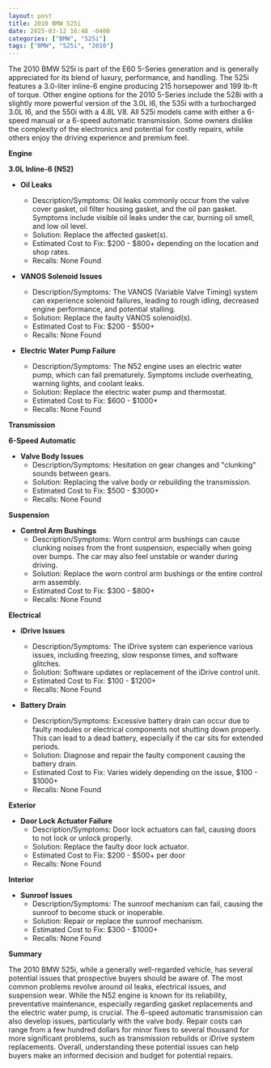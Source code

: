 ```yaml
---
layout: post
title: 2010 BMW 525i
date: 2025-03-12 16:48 -0400
categories: ["BMW", "525i"]
tags: ["BMW", "525i", "2010"]
---
```

The 2010 BMW 525i is part of the E60 5-Series generation and is generally appreciated for its blend of luxury, performance, and handling. The 525i features a 3.0-liter inline-6 engine producing 215 horsepower and 199 lb-ft of torque. Other engine options for the 2010 5-Series include the 528i with a slightly more powerful version of the 3.0L I6, the 535i with a turbocharged 3.0L I6, and the 550i with a 4.8L V8. All 525i models came with either a 6-speed manual or a 6-speed automatic transmission. Some owners dislike the complexity of the electronics and potential for costly repairs, while others enjoy the driving experience and premium feel.

**Engine**

**3.0L Inline-6 (N52)**

*   **Oil Leaks**
    *   Description/Symptoms: Oil leaks commonly occur from the valve cover gasket, oil filter housing gasket, and the oil pan gasket. Symptoms include visible oil leaks under the car, burning oil smell, and low oil level.
    *   Solution: Replace the affected gasket(s).
    *   Estimated Cost to Fix: $200 - $800+ depending on the location and shop rates.
    *   Recalls: None Found

*   **VANOS Solenoid Issues**
    *   Description/Symptoms: The VANOS (Variable Valve Timing) system can experience solenoid failures, leading to rough idling, decreased engine performance, and potential stalling.
    *   Solution: Replace the faulty VANOS solenoid(s).
    *   Estimated Cost to Fix: $200 - $500+
    *   Recalls: None Found

*   **Electric Water Pump Failure**
    *   Description/Symptoms: The N52 engine uses an electric water pump, which can fail prematurely. Symptoms include overheating, warning lights, and coolant leaks.
    *   Solution: Replace the electric water pump and thermostat.
    *   Estimated Cost to Fix: $600 - $1000+
    *   Recalls: None Found

**Transmission**

**6-Speed Automatic**

*   **Valve Body Issues**
    *   Description/Symptoms: Hesitation on gear changes and "clunking" sounds between gears.
    *   Solution: Replacing the valve body or rebuilding the transmission.
    *   Estimated Cost to Fix: $500 - $3000+
    *   Recalls: None Found

**Suspension**

*   **Control Arm Bushings**
    *   Description/Symptoms: Worn control arm bushings can cause clunking noises from the front suspension, especially when going over bumps. The car may also feel unstable or wander during driving.
    *   Solution: Replace the worn control arm bushings or the entire control arm assembly.
    *   Estimated Cost to Fix: $300 - $800+
    *   Recalls: None Found

**Electrical**

*   **iDrive Issues**
    *   Description/Symptoms: The iDrive system can experience various issues, including freezing, slow response times, and software glitches.
    *   Solution: Software updates or replacement of the iDrive control unit.
    *   Estimated Cost to Fix: $100 - $1200+
    *   Recalls: None Found

*   **Battery Drain**
    *   Description/Symptoms: Excessive battery drain can occur due to faulty modules or electrical components not shutting down properly. This can lead to a dead battery, especially if the car sits for extended periods.
    *   Solution: Diagnose and repair the faulty component causing the battery drain.
    *   Estimated Cost to Fix: Varies widely depending on the issue, $100 - $1000+
    *   Recalls: None Found

**Exterior**

*   **Door Lock Actuator Failure**
    *   Description/Symptoms: Door lock actuators can fail, causing doors to not lock or unlock properly.
    *   Solution: Replace the faulty door lock actuator.
    *   Estimated Cost to Fix: $200 - $500+ per door
    *   Recalls: None Found

**Interior**

*   **Sunroof Issues**
    *   Description/Symptoms: The sunroof mechanism can fail, causing the sunroof to become stuck or inoperable.
    *   Solution: Repair or replace the sunroof mechanism.
    *   Estimated Cost to Fix: $300 - $1000+
    *   Recalls: None Found

**Summary**

The 2010 BMW 525i, while a generally well-regarded vehicle, has several potential issues that prospective buyers should be aware of. The most common problems revolve around oil leaks, electrical issues, and suspension wear. While the N52 engine is known for its reliability, preventative maintenance, especially regarding gasket replacements and the electric water pump, is crucial. The 6-speed automatic transmission can also develop issues, particularly with the valve body. Repair costs can range from a few hundred dollars for minor fixes to several thousand for more significant problems, such as transmission rebuilds or iDrive system replacements. Overall, understanding these potential issues can help buyers make an informed decision and budget for potential repairs.

